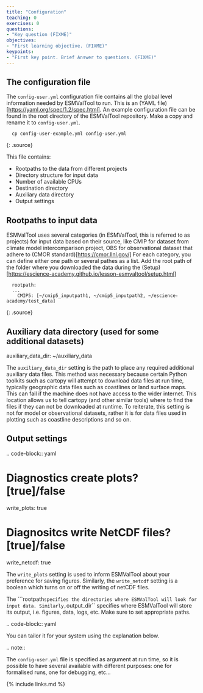 ```yaml
---
title: "Configuration"
teaching: 0
exercises: 0
questions:
- "Key question (FIXME)"
objectives:
- "First learning objective. (FIXME)"
keypoints:
- "First key point. Brief Answer to questions. (FIXME)"
---
```


## The configuration file

The ``config-user.yml`` configuration file contains all the global level
information needed by ESMValTool to run. This is an (YAML file) [https://yaml.org/spec/1.2/spec.html]. An example configuration file can be found in the root directory of the ESMValTool repository.
Make a copy and rename it to ``config-user.yml``.

~~~
  cp config-user-example.yml config-user.yml
~~~
{: .source}

This file contains:
  * Rootpaths to the data from different projects
  * Directory structure for input data
  * Number of available CPUs
  * Destination directory
  * Auxiliary data directory
  * Output settings

## Rootpaths to input data
ESMValTool uses several categories (in ESMValTool, this is referred to as projects) for input data based on their source, like CMIP for dataset from climate model intercomparison project, OBS for observational dataset that adhere to (CMOR standard)[https://cmor.llnl.gov/]
For each category, you can define either one path or several pathes as a list.
Add the root path of the folder where you downloaded the data during the (Setup)[https://escience-academy.github.io/lesson-esmvaltool/setup.html]

~~~
  rootpath:
  ...
    CMIP5: [~/cmip5_inputpath1, ~/cmip5_inputpath2, ~/escience-academy/test_data]
~~~
{: .source}

## Auxiliary data directory (used for some additional datasets)
  auxiliary_data_dir: ~/auxiliary_data

The ``auxiliary_data_dir`` setting is the path to place any required
additional auxiliary data files. This method was necessary because certain
Python toolkits such as cartopy will attempt to download data files at run
time, typically geographic data files such as coastlines or land surface maps.
This can fail if the machine does not have access to the wider internet. This
location allows us to tell cartopy (and other similar tools) where to find the
files if they can not be downloaded at runtime. To reiterate, this setting is
not for model or observational datasets, rather it is for data files used in
plotting such as coastline descriptions and so on.


## Output settings

.. code-block:: yaml

  # Diagnostics create plots? [true]/false
  write_plots: true
  # Diagnositcs write NetCDF files? [true]/false
  write_netcdf: true

The ``write_plots`` setting is used to inform ESMValTool about your preference
for saving figures. Similarly, the ``write_netcdf`` setting is a boolean which
turns on or off the writing of netCDF files.

The ```rootpath`` specifies the directories where ESMValTool will look for input
data. Similarly, ``output_dir`` specifies where ESMValTool will store its
output, i.e. figures, data, logs, etc. Make sure to set appropriate paths.

.. code-block:: yaml




You can tailor it for your system using the explanation below.

.. note::

   The ``config-user.yml`` file is specified as argument at run time, so it is
   possible to have several available with different purposes: one for
   formalised runs, one for debugging, etc...


{% include links.md %}

